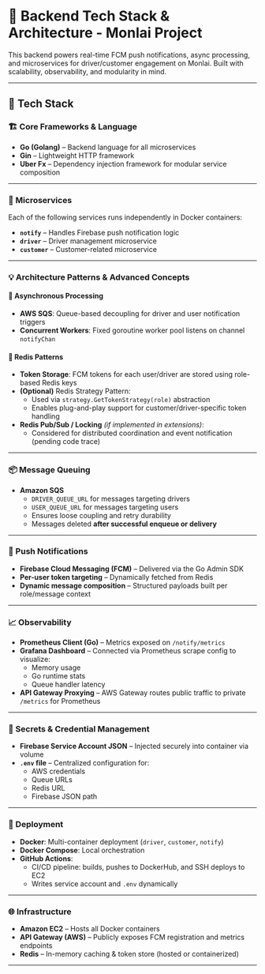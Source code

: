 # 🧠 Backend Tech Stack & Architecture - Monlai Project

This backend powers real-time FCM push notifications, async processing, and microservices for driver/customer engagement on Monlai. Built with scalability, observability, and modularity in mind.

---

## 🚀 Tech Stack

### 🏗 Core Frameworks & Language
- **Go (Golang)** – Backend language for all microservices
- **Gin** – Lightweight HTTP framework
- **Uber Fx** – Dependency injection framework for modular service composition

---

### 🧱 Microservices
Each of the following services runs independently in Docker containers:
- **`notify`** – Handles Firebase push notification logic
- **`driver`** – Driver management microservice
- **`customer`** – Customer-related microservice

---

### 💡 Architecture Patterns & Advanced Concepts

#### 🔄 Asynchronous Processing
- **AWS SQS**: Queue-based decoupling for driver and user notification triggers
- **Concurrent Workers**: Fixed goroutine worker pool listens on channel `notifyChan`

#### 🔁 Redis Patterns
- **Token Storage**: FCM tokens for each user/driver are stored using role-based Redis keys
- **(Optional)** Redis Strategy Pattern:
  - Used via `strategy.GetTokenStrategy(role)` abstraction
  - Enables plug-and-play support for customer/driver-specific token handling
- **Redis Pub/Sub / Locking** *(if implemented in extensions)*:
  - Considered for distributed coordination and event notification (pending code trace)

---

### 📦 Message Queuing
- **Amazon SQS**
  - `DRIVER_QUEUE_URL` for messages targeting drivers
  - `USER_QUEUE_URL` for messages targeting users
  - Ensures loose coupling and retry durability
  - Messages deleted **after successful enqueue or delivery**

---

### 📲 Push Notifications
- **Firebase Cloud Messaging (FCM)** – Delivered via the Go Admin SDK
- **Per-user token targeting** – Dynamically fetched from Redis
- **Dynamic message composition** – Structured payloads built per role/message context

---

### 📈 Observability
- **Prometheus Client (Go)** – Metrics exposed on `/notify/metrics`
- **Grafana Dashboard** – Connected via Prometheus scrape config to visualize:
  - Memory usage
  - Go runtime stats
  - Queue handler latency
- **API Gateway Proxying** – AWS Gateway routes public traffic to private `/metrics` for Prometheus

---

### 🔐 Secrets & Credential Management
- **Firebase Service Account JSON** – Injected securely into container via volume
- **`.env` file** – Centralized configuration for:
  - AWS credentials
  - Queue URLs
  - Redis URL
  - Firebase JSON path

---

### 🐳 Deployment
- **Docker**: Multi-container deployment (`driver`, `customer`, `notify`)
- **Docker Compose**: Local orchestration
- **GitHub Actions**:
  - CI/CD pipeline: builds, pushes to DockerHub, and SSH deploys to EC2
  - Writes service account and `.env` dynamically

---

### 🌐 Infrastructure
- **Amazon EC2** – Hosts all Docker containers
- **API Gateway (AWS)** – Publicly exposes FCM registration and metrics endpoints
- **Redis** – In-memory caching & token store (hosted or containerized)

---
